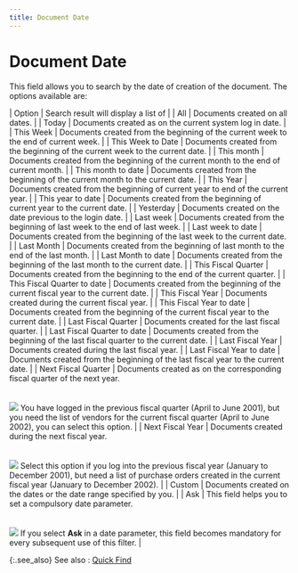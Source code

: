 ```yaml
---
title: Document Date
---
```


# Document Date


This field allows you to search by the date of creation of the document.  The options available are:


| Option | Search result will display a list of |
| All | Documents created on all dates. |
| Today | Documents created as on the current system log in date. |
| This Week | Documents created from the beginning of the current  week to the end of current week. |
| This Week to Date | Documents created from the beginning of the current  week to the current date. |
| This month | Documents created from the beginning of the current  month to the end of current month. |
| This month to date | Documents created from the beginning of the current  month to the current date. |
| This Year | Documents created from the beginning of current year  to end of the current year. |
| This year to date | Documents created from the beginning of current year  to the current date. |
| Yesterday | Documents created on the date previous to the login  date. |
| Last week | Documents created from the beginning of last week to  the end of last week. |
| Last week to date | Documents created from the beginning of the last week  to the current date. |
| Last Month | Documents created from the beginning of last month to  the end of the last month. |
| Last Month to date | Documents created from the beginning of the last month  to the current date. |
| This Fiscal Quarter | Documents created from the beginning to the end of the  current quarter. |
| This Fiscal Quarter to date | Documents created from the beginning of the current  fiscal year to the current date. |
| This Fiscal Year | Documents created during the current fiscal year. |
| This Fiscal Year to date | Documents created from the beginning of the current  fiscal year to the current date. |
| Last Fiscal Quarter | Documents created for the last fiscal quarter. |
| Last Fiscal Quarter to date | Documents created from the beginning of the last fiscal  quarter to the current date. |
| Last Fiscal Year | Documents created during the last fiscal year. |
| Last Fiscal Year to date | Documents created from the beginning of the last fiscal  year to the current date. |
| Next Fiscal Quarter | Documents created as on the corresponding fiscal quarter  of the next year.<br/><br/><br/>![]({{site.pp_baseurl}}/img/example.gif) You have logged in the previous fiscal  quarter (April to June 2001), but you need the list of vendors for the  current fiscal quarter (April to June 2002), you can select this option. |
| Next Fiscal Year | Documents created during the next fiscal year.<br/><br/><br/>![]({{site.pp_baseurl}}/img/example.gif) Select this option if you log into the  previous fiscal year (January to December 2001), but need a list of purchase  orders created in the current fiscal year (January to December 2002). |
| Custom | Documents created on the dates or the date range specified  by you. |
| Ask | This field helps you to set a compulsory date parameter.<br/><br/><br/>![]({{site.pp_baseurl}}/img/example.gif) If you select **Ask**  in a date parameter, this field becomes mandatory for every subsequent  use of this filter. |



{:.see_also}
See also
: [Quick  Find]({{site.pp_baseurl}}/find-purc-docs/find-pur-doc-details/quick-find-details/quick_find_find_purchase_content.html)

